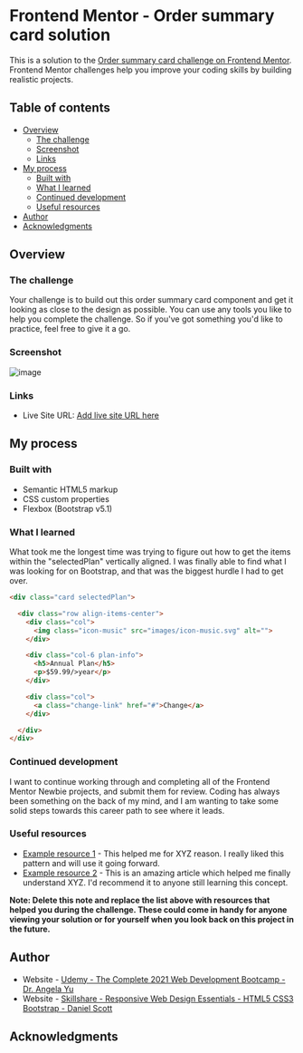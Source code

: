# Frontend Mentor - Order summary card solution

This is a solution to the [Order summary card challenge on Frontend Mentor](https://www.frontendmentor.io/challenges/order-summary-component-QlPmajDUj). Frontend Mentor challenges help you improve your coding skills by building realistic projects.

## Table of contents

- [Overview](#overview)
  - [The challenge](#the-challenge)
  - [Screenshot](#screenshot)
  - [Links](#links)
- [My process](#my-process)
  - [Built with](#built-with)
  - [What I learned](#what-i-learned)
  - [Continued development](#continued-development)
  - [Useful resources](#useful-resources)
- [Author](#author)
- [Acknowledgments](#acknowledgments)


## Overview

### The challenge

Your challenge is to build out this order summary card component and get it looking as close to the design as possible.
You can use any tools you like to help you complete the challenge. So if you've got something you'd like to practice, feel free to give it a go.

### Screenshot

![image](https://github.com/Cjmoye30/Frontend-Mentor-Projects/issues/1#issue-1005726127)

### Links

- Live Site URL: [Add live site URL here](https://www.frontendmentor.io/challenges/order-summary-component-QlPmajDUj)

## My process

### Built with

- Semantic HTML5 markup
- CSS custom properties
- Flexbox (Bootstrap v5.1)

### What I learned

What took me the longest time was trying to figure out how to get the items within the "selectedPlan" vertically aligned.
I was finally able to find what I was looking for on Bootstrap, and that was the biggest hurdle I had to get over.

```html
<div class="card selectedPlan">

  <div class="row align-items-center">
    <div class="col">
      <img class="icon-music" src="images/icon-music.svg" alt="">
    </div>

    <div class="col-6 plan-info">
      <h5>Annual Plan</h5>
      <p>$59.99/>year</p>
    </div>

    <div class="col">
      <a class="change-link" href="#">Change</a>
    </div>

  </div>
</div>
```

### Continued development

I want to continue working through and completing all of the Frontend Mentor Newbie projects, and submit them for review.
Coding has always been something on the back of my mind, and I am wanting to take some solid steps towards this career path to see where it leads.

### Useful resources

- [Example resource 1](https://www.example.com) - This helped me for XYZ reason. I really liked this pattern and will use it going forward.
- [Example resource 2](https://www.example.com) - This is an amazing article which helped me finally understand XYZ. I'd recommend it to anyone still learning this concept.

**Note: Delete this note and replace the list above with resources that helped you during the challenge. These could come in handy for anyone viewing your solution or for yourself when you look back on this project in the future.**

## Author

- Website - [Udemy - The Complete 2021 Web Development Bootcamp - Dr. Angela Yu](https://www.udemy.com/course/the-complete-web-development-bootcamp/?src=sac&kw=)
- Website - [Skillshare - Responsive Web Design Essentials - HTML5 CSS3 Bootstrap - Daniel Scott](https://www.skillshare.com/classes/Responsive-Web-Design-Essentials-HTML5-CSS3-Bootstrap/236553264/projects)

## Acknowledgments
